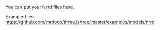 You can put your Nrrd files here.

Example files:
https://github.com/mrdoob/three.js/tree/master/examples/models/nrrd
